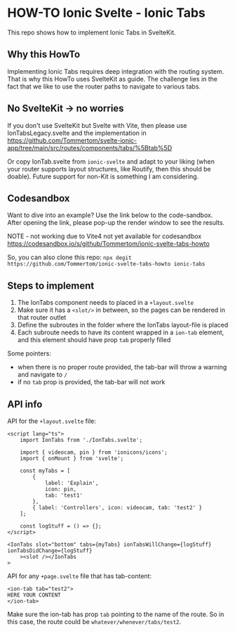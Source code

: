 # HOW-TO Ionic Svelte - Ionic Tabs
This repo shows how to implement Ionic Tabs in SvelteKit. 

## Why this HowTo
Implementing Ionic Tabs requires deep integration with the routing system. That is why this HowTo uses SvelteKit as guide. The challenge lies in the fact that we like to use the router paths to navigate to various tabs.

## No SvelteKit -> no worries
If you don't use SvelteKit but Svelte with Vite, then please use IonTabsLegacy.svelte and the implementation in https://github.com/Tommertom/svelte-ionic-app/tree/main/src/routes/components/tabs/%5Btab%5D

Or copy IonTab.svelte from `ionic-svelte` and adapt to your liking (when your router supports layout structures, like Routify, then this should be doable). Future support for non-Kit is something I am considering.

## Codesandbox
Want to dive into an example? Use the link below to the code-sandbox. After opening the link, please pop-up the render window to see the results.

NOTE - not working due to Vite4 not yet available for codesandbox
https://codesandbox.io/s/github/Tommertom/ionic-svelte-tabs-howto

So, you can also clone this repo:
`npx degit https://github.com/Tommertom/ionic-svelte-tabs-howto ionic-tabs`

## Steps to implement 
1. The IonTabs component needs to placed in a `+layout.svelte` 
2. Make sure it has a `<slot/>` in between, so the pages can be rendered in that router outlet
3. Define the subroutes in the folder where the IonTabs layout-file is placed
4. Each subroute needs to have its content wrapped in a `ion-tab` element, and this element should have prop `tab` properly filled

Some pointers:
- when there is no proper route provided, the tab-bar will throw a warning and navigate to `/`
- if no `tab` prop is provided, the tab-bar will not work 

## API info
API for the `+layout.svelte` file:
```
<script lang="ts">
	import IonTabs from './IonTabs.svelte';

	import { videocam, pin } from 'ionicons/icons';
	import { onMount } from 'svelte';

	const myTabs = [
		{
			label: 'Explain',
			icon: pin,
			tab: 'test1'
		},
		{ label: 'Controllers', icon: videocam, tab: 'test2' }
	];

	const logStuff = () => {};
</script>

<IonTabs slot="bottom" tabs={myTabs} ionTabsWillChange={logStuff} ionTabsDidChange={logStuff}
	><slot /></IonTabs
>
```

API for any `+page.svelte` file that has tab-content:

```
<ion-tab tab="test2">
HERE YOUR CONTENT
</ion-tab>
```
Make sure the ion-tab has prop `tab` pointing to the name of the route. So in this case, the route could be `whatever/whenever/tabs/test2`.

